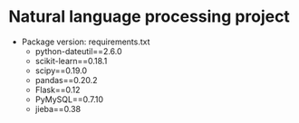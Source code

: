 # Natural language processing project

* Package version: requirements.txt
  * python-dateutil==2.6.0
  * scikit-learn==0.18.1
  * scipy==0.19.0
  * pandas==0.20.2
  * Flask==0.12
  * PyMySQL==0.7.10
  * jieba==0.38
  
 
